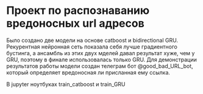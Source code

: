 # Проект по распознаванию вредоносных url адресов
Было создано две модели на основе catboost и bidirectional GRU.
Рекурентная нейронная сеть показала себя лучше градиентного бустинга, а ансамбль из этих двух мделей давал результат хуже, чем у GRU, поэтому в финале использовалась только GRU.
Для демонстрации результатов работы модели создан телеграм бот @good_bad_URL_bot, который определяет вредоносная ли присланная ему ссылка. 

В jupyter ноутбуках train_catboost и train_GRU 
